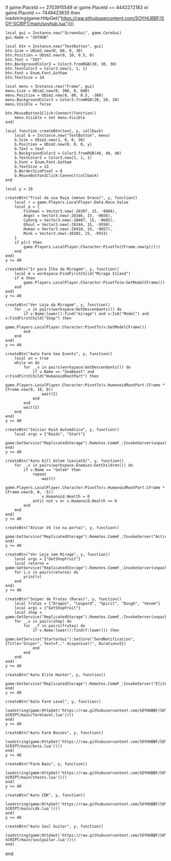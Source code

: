 if game.PlaceId == 2753915549 or game.PlaceId == 4442272183 or game.PlaceId == 7449423635 then
    loadstring(game:HttpGet("https://raw.githubusercontent.com/SOYHUBBF/SOY-SCRIPT/main/soyhub.lua"))()

    local gui = Instance.new("ScreenGui", game.CoreGui)
    gui.Name = "SOYHUB"

    local btn = Instance.new("TextButton", gui)
    btn.Size = UDim2.new(0, 60, 0, 30)
    btn.Position = UDim2.new(0, 10, 0.5, 0)
    btn.Text = "SOY"
    btn.BackgroundColor3 = Color3.fromRGB(30, 30, 30)
    btn.TextColor3 = Color3.new(1, 1, 1)
    btn.Font = Enum.Font.Gotham
    btn.TextSize = 14

    local menu = Instance.new("Frame", gui)
    menu.Size = UDim2.new(0, 300, 0, 600)
    menu.Position = UDim2.new(0, 80, 0.5, -300)
    menu.BackgroundColor3 = Color3.fromRGB(20, 20, 20)
    menu.Visible = false

    btn.MouseButton1Click:Connect(function()
        menu.Visible = not menu.Visible
    end)

    local function createBtn(text, y, callback)
        local b = Instance.new("TextButton", menu)
        b.Size = UDim2.new(1, 0, 0, 30)
        b.Position = UDim2.new(0, 0, 0, y)
        b.Text = text
        b.BackgroundColor3 = Color3.fromRGB(40, 40, 40)
        b.TextColor3 = Color3.new(1, 1, 1)
        b.Font = Enum.Font.Gotham
        b.TextSize = 13
        b.BorderSizePixel = 0
        b.MouseButton1Click:Connect(callback)
    end

    local y = 10

    createBtn("Trial da sua Raça (menos Draco)", y, function()
        local r = game.Players.LocalPlayer.Data.Race.Value
        local p = {
            Fishman = Vector3.new(-28307, 15, -9604),
            Angel = Vector3.new(-28346, 15, -9656),
            Cyborg = Vector3.new(-28407, 15, -9605),
            Ghoul = Vector3.new(-28344, 15, -9550),
            Human = Vector3.new(-28410, 15, -9657),
            Mink = Vector3.new(-28302, 15, -9553)
        }
        if p[r] then
            game.Players.LocalPlayer.Character:PivotTo(CFrame.new(p[r]))
        end
    end)
    y += 40

    createBtn("Ir para Ilha da Miragem", y, function()
        local m = workspace:FindFirstChild("Mirage Island")
        if m then
            game.Players.LocalPlayer.Character:PivotTo(m:GetModelCFrame())
        end
    end)
    y += 40

    createBtn("Ver Loja da Miragem", y, function()
        for _,v in pairs(workspace:GetDescendants()) do
            if v.Name:lower():find("mirage") and v:IsA("Model") and v:FindFirstChild("Shop") then
                game.Players.LocalPlayer.Character:PivotTo(v:GetModelCFrame())
            end
        end
    end)
    y += 40

    createBtn("Auto Farm Sea Events", y, function()
        local on = true
        while on do
            for _,v in pairs(workspace:GetDescendants()) do
                if v.Name == "SeaBeast" and v:FindFirstChild("HumanoidRootPart") then
                    game.Players.LocalPlayer.Character:PivotTo(v.HumanoidRootPart.CFrame * CFrame.new(0, 10, 0))
                    wait(2)
                end
            end
            wait(2)
        end
    end)
    y += 40

    createBtn("Iniciar Raid Automática", y, function()
        local args = {"Raids", "Start"}
        game:GetService("ReplicatedStorage").Remotes.CommF_:InvokeServer(unpack(args))
    end)
    y += 40

    createBtn("Auto Kill Golem (Leviatã)", y, function()
        for _,v in pairs(workspace.Enemies:GetChildren()) do
            if v.Name == "Golem" then
                repeat
                    wait()
                    game.Players.LocalPlayer.Character:PivotTo(v.HumanoidRootPart.CFrame * CFrame.new(0, 0, -5))
                    v.Humanoid.Health = 0
                until not v or v.Humanoid.Health <= 0
            end
        end
    end)
    y += 40

    createBtn("Ativar V4 (se na porta)", y, function()
        game:GetService("ReplicatedStorage").Remotes.CommF_:InvokeServer("ActivateRaceV4")
    end)
    y += 40

    createBtn("Ver Loja sem Mirage", y, function()
        local args = {"GetShopFruit"}
        local retorno = game:GetService("ReplicatedStorage").Remotes.CommF_:InvokeServer(unpack(args))
        for i,v in pairs(retorno) do
            print(v)
        end
    end)
    y += 40

    createBtn("Sniper de Frutas (Raras)", y, function()
        local frutas = {"Dragon", "Leopard", "Spirit", "Dough", "Venom"}
        local args = {"GetShopFruit"}
        local shop = game:GetService("ReplicatedStorage").Remotes.CommF_:InvokeServer(unpack(args))
        for _,v in pairs(shop) do
            for _,f in pairs(frutas) do
                if v.Name:lower():find(f:lower()) then
                    game:GetService("StarterGui"):SetCore("SendNotification", {Title="Sniper", Text=f.." disponível!", Duration=5})
                end
            end
        end
    end)
    y += 40

    createBtn("Auto Elite Hunter", y, function()
        game:GetService("ReplicatedStorage").Remotes.CommF_:InvokeServer("EliteHunter")
    end)
    y += 40

    createBtn("Auto Farm Level", y, function()
        loadstring(game:HttpGet('https://raw.githubusercontent.com/SOYHUBBF/SOY-SCRIPT/main/farmlevel.lua'))()
    end)
    y += 40

    createBtn("Auto Farm Bosses", y, function()
        loadstring(game:HttpGet('https://raw.githubusercontent.com/SOYHUBBF/SOY-SCRIPT/main/boss.lua'))()
    end)
    y += 40

    createBtn("Farm Baús", y, function()
        loadstring(game:HttpGet('https://raw.githubusercontent.com/SOYHUBBF/SOY-SCRIPT/main/chests.lua'))()
    end)
    y += 40

    createBtn("Auto CDK", y, function()
        loadstring(game:HttpGet('https://raw.githubusercontent.com/SOYHUBBF/SOY-SCRIPT/main/cdk.lua'))()
    end)
    y += 40

    createBtn("Auto Soul Guitar", y, function()
        loadstring(game:HttpGet('https://raw.githubusercontent.com/SOYHUBBF/SOY-SCRIPT/main/soulguitar.lua'))()
    end)
end
